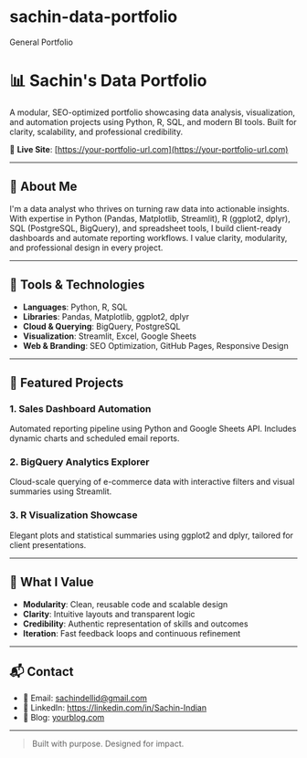 # sachin-data-portfolio
 General Portfolio
# 📊 Sachin's Data Portfolio

A modular, SEO-optimized portfolio showcasing data analysis, visualization, and automation projects using Python, R, SQL, and modern BI tools. Built for clarity, scalability, and professional credibility.

🔗 **Live Site**: [https://your-portfolio-url.com](https://your-portfolio-url.com)

---

## 🚀 About Me

I'm a data analyst who thrives on turning raw data into actionable insights. With expertise in Python (Pandas, Matplotlib, Streamlit), R (ggplot2, dplyr), SQL (PostgreSQL, BigQuery), and spreadsheet tools, I build client-ready dashboards and automate reporting workflows. I value clarity, modularity, and professional design in every project.

---

## 🧰 Tools & Technologies

- **Languages**: Python, R, SQL  
- **Libraries**: Pandas, Matplotlib, ggplot2, dplyr  
- **Cloud & Querying**: BigQuery, PostgreSQL  
- **Visualization**: Streamlit, Excel, Google Sheets  
- **Web & Branding**: SEO Optimization, GitHub Pages, Responsive Design

---

## 📁 Featured Projects

### 1. Sales Dashboard Automation  
Automated reporting pipeline using Python and Google Sheets API. Includes dynamic charts and scheduled email reports.

### 2. BigQuery Analytics Explorer  
Cloud-scale querying of e-commerce data with interactive filters and visual summaries using Streamlit.

### 3. R Visualization Showcase  
Elegant plots and statistical summaries using ggplot2 and dplyr, tailored for client presentations.

---

## 🧠 What I Value

- **Modularity**: Clean, reusable code and scalable design  
- **Clarity**: Intuitive layouts and transparent logic  
- **Credibility**: Authentic representation of skills and outcomes  
- **Iteration**: Fast feedback loops and continuous refinement

---

## 📬 Contact

- 📧 Email: sachindellid@gmail.com  
- 💼 LinkedIn: https://linkedin.com/in/Sachin-Indian
- 🧠 Blog: [yourblog.com](https://yourblog.com)

---

> Built with purpose. Designed for impact.
